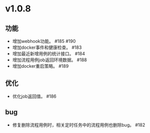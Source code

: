 # v1.0.8

## 功能
- 增加webhook功能。 #185 #190
- 增加docker事件和健康检查。 #183
- 增加最近新增用例的统计接口。 #184
- 增加流程用例job返回环境数据。 #188
- 增加docker重启策略。 #189


## 优化
- 优化job返回值。 #186


## bug
- 修复删除流程用例时，相关定时任务中的流程用例也删除bug。 #182
